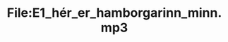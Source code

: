 ---
title: File:E1_hér_er_hamborgarinn_minn.mp3
recording of: hér er hamborgarinn minn
reading speed: slow
speaker: E
license: CC0
---